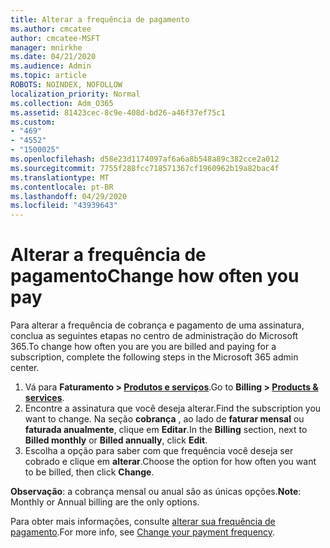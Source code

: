 ```yaml
---
title: Alterar a frequência de pagamento
ms.author: cmcatee
author: cmcatee-MSFT
manager: mnirkhe
ms.date: 04/21/2020
ms.audience: Admin
ms.topic: article
ROBOTS: NOINDEX, NOFOLLOW
localization_priority: Normal
ms.collection: Adm_O365
ms.assetid: 81423cec-8c9e-408d-bd26-a46f37ef75c1
ms.custom:
- "469"
- "4552"
- "1500025"
ms.openlocfilehash: d58e23d1174097af6a6a8b548a89c382cce2a012
ms.sourcegitcommit: 7755f288fcc718571367cf1960962b19a82bac4f
ms.translationtype: MT
ms.contentlocale: pt-BR
ms.lasthandoff: 04/29/2020
ms.locfileid: "43939643"
---
```

# <a name="change-how-often-you-pay"></a><span data-ttu-id="3e367-102">Alterar a frequência de pagamento</span><span class="sxs-lookup"><span data-stu-id="3e367-102">Change how often you pay</span></span>

<span data-ttu-id="3e367-103">Para alterar a frequência de cobrança e pagamento de uma assinatura, conclua as seguintes etapas no centro de administração do Microsoft 365.</span><span class="sxs-lookup"><span data-stu-id="3e367-103">To change how often you are you are billed and paying for a subscription, complete the following steps in the Microsoft 365 admin center.</span></span> 
1. <span data-ttu-id="3e367-104">Vá para **Faturamento > [Produtos e serviços](https://go.microsoft.com/fwlink/p/?linkid=842054)**.</span><span class="sxs-lookup"><span data-stu-id="3e367-104">Go to **Billing > [Products & services](https://go.microsoft.com/fwlink/p/?linkid=842054)**.</span></span>
2. <span data-ttu-id="3e367-105">Encontre a assinatura que você deseja alterar.</span><span class="sxs-lookup"><span data-stu-id="3e367-105">Find the subscription you want to change.</span></span> <span data-ttu-id="3e367-106">Na seção **cobrança** , ao lado de **faturar mensal** ou **faturada anualmente**, clique em **Editar**.</span><span class="sxs-lookup"><span data-stu-id="3e367-106">In the **Billing** section, next to **Billed monthly** or **Billed annually**, click **Edit**.</span></span> 
3. <span data-ttu-id="3e367-107">Escolha a opção para saber com que frequência você deseja ser cobrado e clique em **alterar**.</span><span class="sxs-lookup"><span data-stu-id="3e367-107">Choose the option for how often you want to be billed, then click **Change**.</span></span>

<span data-ttu-id="3e367-108">**Observação**: a cobrança mensal ou anual são as únicas opções.</span><span class="sxs-lookup"><span data-stu-id="3e367-108">**Note**: Monthly or Annual billing are the only options.</span></span>

<span data-ttu-id="3e367-109">Para obter mais informações, consulte [alterar sua frequência de pagamento](https://docs.microsoft.com/microsoft-365/commerce/billing-and-payments/change-payment-frequency?view=o365-worldwide).</span><span class="sxs-lookup"><span data-stu-id="3e367-109">For more info, see [Change your payment frequency](https://docs.microsoft.com/microsoft-365/commerce/billing-and-payments/change-payment-frequency?view=o365-worldwide).</span></span>
